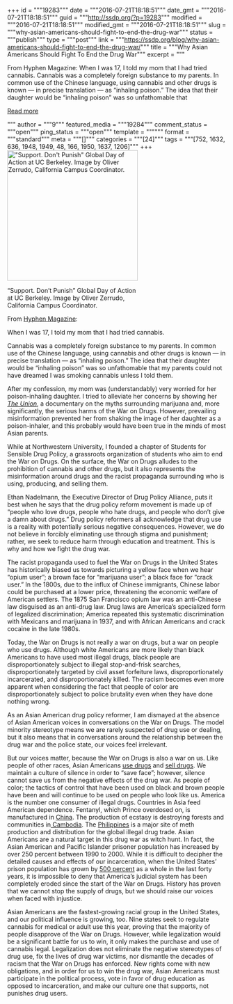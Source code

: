 +++
id = """19283"""
date = """2016-07-21T18:18:51"""
date_gmt = """2016-07-21T18:18:51"""
guid = """http://ssdp.org/?p=19283"""
modified = """2016-07-21T18:18:51"""
modified_gmt = """2016-07-21T18:18:51"""
slug = """why-asian-americans-should-fight-to-end-the-drug-war"""
status = """publish"""
type = """post"""
link = """https://ssdp.org/blog/why-asian-americans-should-fight-to-end-the-drug-war/"""
title = """Why Asian Americans Should Fight To End the Drug War"""
excerpt = """<p>From Hyphen Magazine: When I was 17, I told my mom that I had tried cannabis. Cannabis was a completely foreign substance to my parents. In common use of the Chinese language, using cannabis and other drugs is known &#8212; in precise translation &#8212; as “inhaling poison.” The idea that their daughter would be “inhaling poison” was so unfathomable that</p>
<div class="h10"></div>
<p><a class="more-link2 flat" href="https://ssdp.org/blog/why-asian-americans-should-fight-to-end-the-drug-war/">Read more</a></p>
"""
author = """9"""
featured_media = """19284"""
comment_status = """open"""
ping_status = """open"""
template = """"""
format = """standard"""
meta = """[]"""
categories = """[24]"""
tags = """[752, 1632, 636, 1948, 1949, 48, 166, 1950, 1637, 1206]"""
+++
<div id="attachment_19284" style="width: 310px" class="wp-caption alignright"><a href="/assets/13483221_10154162387620767_7289214300553605546_o-1.jpg"><img class="size-medium wp-image-19284" src="http://ssdp.org/assets/13483221_10154162387620767_7289214300553605546_o-1-300x300.jpg" alt="&quot;Support. Don't Punish&quot; Global Day of Action at UC Berkeley. Image by Oliver Zerrudo, California Campus Coordinator." width="300" height="300" /></a><p class="wp-caption-text">&#8220;Support. Don&#8217;t Punish&#8221; Global Day of Action at UC Berkeley. Image by Oliver Zerrudo, California Campus Coordinator.</p></div>

From <a href="http://hyphenmagazine.com/blog/2016/07/why-asian-americans-should-fight-end-drug-war">Hyphen Magazine</a>:

When I was 17, I told my mom that I had tried cannabis.

Cannabis was a completely foreign substance to my parents. In common use of the Chinese language, using cannabis and other drugs is known &#8212; in precise translation &#8212; as “inhaling poison.” The idea that their daughter would be “inhaling poison” was so unfathomable that my parents could not have dreamed I was smoking cannabis unless I told them.

After my confession, my mom was (understandably) very worried for her poison-inhaling daughter. I tried to alleviate her concerns by showing her <a href="http://www.theunionmovie.com/TheUnionWeb.html"><em>The Union</em></a>, a documentary on the myths surrounding marijuana and, more significantly, the serious harms of the War on Drugs. However, prevailing misinformation prevented her from shaking the image of her daughter as a poison-inhaler, and this probably would have been true in the minds of most Asian parents.

While at Northwestern University, I founded a chapter of Students for Sensible Drug Policy, a grassroots organization of students who aim to end the War on Drugs. On the surface, the War on Drugs alludes to the prohibition of cannabis and other drugs, but it also represents the misinformation around drugs and the racist propaganda surrounding who is using, producing, and selling them.

Ethan Nadelmann, the Executive Director of Drug Policy Alliance, puts it best when he says that the drug policy reform movement is made up of “people who love drugs, people who hate drugs, and people who don’t give a damn about drugs.” Drug policy reformers all acknowledge that drug use is a reality with potentially serious negative consequences. However, we do not believe in forcibly eliminating use through stigma and punishment; rather, we seek to reduce harm through education and treatment. This is why and how we fight the drug war.

The racist propaganda used to fuel the War on Drugs in the United States has historically biased us towards picturing a yellow face when we hear “opium user”; a brown face for “marijuana user”; a black face for “crack user.” In the 1800s, due to the influx of Chinese immigrants, Chinese labor could be purchased at a lower price, threatening the economic welfare of American settlers. The 1875 San Francisco opium law was an anti-Chinese law disguised as an anti-drug law. Drug laws are America’s specialized form of legalized discrimination; America repeated this systematic discrimination with Mexicans and marijuana in 1937, and with African Americans and crack cocaine in the late 1980s.

Today, the War on Drugs is not really a war on drugs, but a war on people who use drugs. Although white Americans are more likely than black Americans to have used most illegal drugs, black people are disproportionately subject to illegal stop-and-frisk searches, disproportionately targeted by civil asset forfeiture laws, disproportionately incarcerated, and disproportionately killed. The racism becomes even more apparent when considering the fact that people of color are disproportionately subject to police brutality even when they have done nothing wrong.

As an Asian American drug policy reformer, I am dismayed at the absence of Asian American voices in conversations on the War on Drugs. The model minority stereotype means we are rarely suspected of drug use or dealing, but it also means that in conversations around the relationship between the drug war and the police state, our voices feel irrelevant.

But our voices matter, because the War on Drugs is also a war on us. Like people of other races, Asian Americans <u>use drugs</u> and <a href="http://www.sfgate.com/news/article/UC-Santa-Cruz-frat-sorority-members-suspected-in-6876089.php">sell drugs</a>. We maintain a culture of silence in order to “save face”; however, silence cannot save us from the negative effects of the drug war. As people of color; the tactics of control that have been used on black and brown people have been and will continue to be used on people who look like us. America is the number one consumer of illegal drugs. Countries in Asia feed American dependence. Fentanyl, which Prince overdosed on, is manufactured in <a href="http://www.wsj.com/articles/the-chinese-connection-fueling-americas-fentanyl-crisis-1466618934">China</a>. The production of ecstasy is destroying forests and communities in<a href="http://m.phnompenhpost.com/national/lack-safrole-cant-stop-menace"> Cambodia</a>. The <a href="http://america.aljazeera.com/articles/2013/12/27/crystal-meth-seizedinphilippineslinkedtopowerfulmexicandrugcarte.html">Philippines</a> is a major site of meth production and distribution for the global illegal drug trade. Asian Americans are a natural target in this drug war as witch hunt. In fact, the Asian American and Pacific Islander prisoner population has increased by over 250 percent between 1990 to 2000. While it is difficult to decipher the detailed causes and effects of our incarceration, when the United States’ prison population has grown by <a href="http://sentencingproject.org/wp-content/uploads/2016/01/Trends-in-US-Corrections.pdf">500 percent</a> as a whole in the last forty years, it is impossible to deny that America’s judicial system has been completely eroded since the start of the War on Drugs. History has proven that we cannot stop the supply of drugs, but we should raise our voices when faced with injustice.

Asian Americans are the fastest-growing racial group in the United States, and our political influence is growing, too. Nine states seek to regulate cannabis for medical or adult use this year, proving that the majority of people disapprove of the War on Drugs. However, while legalization would be a significant battle for us to win, it only makes the purchase and use of cannabis legal. Legalization does not eliminate the negative stereotypes of drug use, fix the lives of drug war victims, nor dismantle the decades of racism that the War on Drugs has enforced. New rights come with new obligations, and in order for us to win the drug war, Asian Americans must participate in the political process, vote in favor of drug education as opposed to incarceration, and make our culture one that supports, not punishes drug users.
